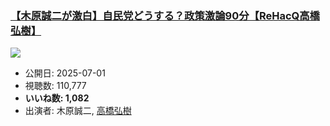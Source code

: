 ### [【木原誠二が激白】自民党どうする？政策激論90分【ReHacQ高橋弘樹】](https://www.youtube.com/watch?v=u_maBSrao10)
[![](https://img.youtube.com/vi/u_maBSrao10/hqdefault.jpg)](https://www.youtube.com/watch?v=u_maBSrao10)
-   公開日: 2025-07-01
-   視聴数: 110,777
-   **いいね数: 1,082**
-   出演者: 木原誠二, [高橋弘樹](/rehacq_fan/people/高橋弘樹 "wikilink")
